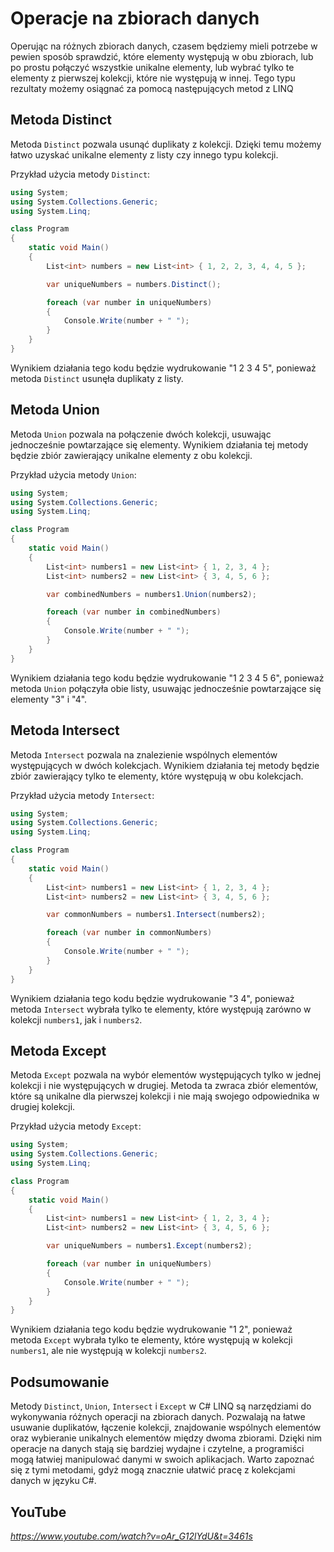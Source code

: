 # Operacje na zbiorach danych

Operując na różnych zbiorach danych, czasem będziemy mieli potrzebe w pewien sposób sprawdzić, które elementy występują w obu zbiorach, lub po prostu połączyć wszystkie unikalne elementy, lub wybrać tylko te elementy z pierwszej kolekcji, które nie występują w innej.
Tego typu rezultaty możemy osiągnać za pomocą następujących metod z LINQ

## Metoda Distinct
Metoda `Distinct` pozwala usunąć duplikaty z kolekcji. Dzięki temu możemy łatwo uzyskać unikalne elementy z listy czy innego typu kolekcji.

Przykład użycia metody `Distinct`:

```csharp
using System;
using System.Collections.Generic;
using System.Linq;

class Program
{
    static void Main()
    {
        List<int> numbers = new List<int> { 1, 2, 2, 3, 4, 4, 5 };

        var uniqueNumbers = numbers.Distinct();

        foreach (var number in uniqueNumbers)
        {
            Console.Write(number + " ");
        }
    }
}
```

Wynikiem działania tego kodu będzie wydrukowanie "1 2 3 4 5", ponieważ metoda `Distinct` usunęła duplikaty z listy.

## Metoda Union
Metoda `Union` pozwala na połączenie dwóch kolekcji, usuwając jednocześnie powtarzające się elementy. Wynikiem działania tej metody będzie zbiór zawierający unikalne elementy z obu kolekcji.

Przykład użycia metody `Union`:

```csharp
using System;
using System.Collections.Generic;
using System.Linq;

class Program
{
    static void Main()
    {
        List<int> numbers1 = new List<int> { 1, 2, 3, 4 };
        List<int> numbers2 = new List<int> { 3, 4, 5, 6 };

        var combinedNumbers = numbers1.Union(numbers2);

        foreach (var number in combinedNumbers)
        {
            Console.Write(number + " ");
        }
    }
}
```

Wynikiem działania tego kodu będzie wydrukowanie "1 2 3 4 5 6", ponieważ metoda `Union` połączyła obie listy, usuwając jednocześnie powtarzające się elementy "3" i "4".

## Metoda Intersect
Metoda `Intersect` pozwala na znalezienie wspólnych elementów występujących w dwóch kolekcjach. Wynikiem działania tej metody będzie zbiór zawierający tylko te elementy, które występują w obu kolekcjach.

Przykład użycia metody `Intersect`:

```csharp
using System;
using System.Collections.Generic;
using System.Linq;

class Program
{
    static void Main()
    {
        List<int> numbers1 = new List<int> { 1, 2, 3, 4 };
        List<int> numbers2 = new List<int> { 3, 4, 5, 6 };

        var commonNumbers = numbers1.Intersect(numbers2);

        foreach (var number in commonNumbers)
        {
            Console.Write(number + " ");
        }
    }
}
```

Wynikiem działania tego kodu będzie wydrukowanie "3 4", ponieważ metoda `Intersect` wybrała tylko te elementy, które występują zarówno w kolekcji `numbers1`, jak i `numbers2`.

## Metoda Except
Metoda `Except` pozwala na wybór elementów występujących tylko w jednej kolekcji i nie występujących w drugiej. Metoda ta zwraca zbiór elementów, które są unikalne dla pierwszej kolekcji i nie mają swojego odpowiednika w drugiej kolekcji.

Przykład użycia metody `Except`:

```csharp
using System;
using System.Collections.Generic;
using System.Linq;

class Program
{
    static void Main()
    {
        List<int> numbers1 = new List<int> { 1, 2, 3, 4 };
        List<int> numbers2 = new List<int> { 3, 4, 5, 6 };

        var uniqueNumbers = numbers1.Except(numbers2);

        foreach (var number in uniqueNumbers)
        {
            Console.Write(number + " ");
        }
    }
}
```

Wynikiem działania tego kodu będzie wydrukowanie "1 2", ponieważ metoda `Except` wybrała tylko te elementy, które występują w kolekcji `numbers1`, ale nie występują w kolekcji `numbers2`.

## Podsumowanie
Metody `Distinct`, `Union`, `Intersect` i `Except` w C# LINQ są narzędziami do wykonywania różnych operacji na zbiorach danych. Pozwalają na łatwe usuwanie duplikatów, łączenie kolekcji, znajdowanie wspólnych elementów oraz wybieranie unikalnych elementów między dwoma zbiorami. Dzięki nim operacje na danych stają się bardziej wydajne i czytelne, a programiści mogą łatwiej manipulować danymi w swoich aplikacjach. Warto zapoznać się z tymi metodami, gdyż mogą znacznie ułatwić pracę z kolekcjami danych w języku C#.
## YouTube

*https://www.youtube.com/watch?v=oAr_G12lYdU&t=3461s*